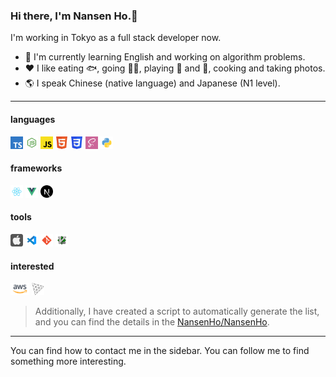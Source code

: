 ### Hi there, I'm **Nansen Ho**.👋

I'm working in Tokyo as a full stack developer now.

- :seedling: I'm currently learning English and working on algorithm problems.
- :hearts: I like eating :fish:, going :biking_man:, playing :ping_pong: and :badminton:, cooking and taking photos.
- :earth_americas: I speak Chinese (native language) and Japanese (N1 level).

---

#### languages

<code><img height="20" src="assets/svgs/typescript.svg" alt="typescript"/></code>
<code><img height="20" src="assets/svgs/nodejs.svg" alt="nodejs"/></code>
<code><img height="20" src="assets/svgs/javascript.svg" alt="javascript"/></code>
<code><img height="20" src="assets/svgs/html5.svg" alt="html5"/></code>
<code><img height="20" src="assets/svgs/css3.svg" alt="css3"/></code>
<code><img height="20" src="assets/svgs/sass.svg" alt="sass"/></code>
<code><img height="20" src="assets/svgs/python.svg" alt="python"/></code>

#### frameworks

<code><img height="20" src="assets/svgs/react.svg" alt="react"/></code>
<code><img height="20" src="assets/svgs/vue.svg" alt="vue"/></code>
<code><img height="20" src="assets/svgs/nextjs.svg" alt="nextjs"/></code>

#### tools

<code><img height="20" src="assets/svgs/macos.svg" alt="macos"/></code>
<code><img height="20" src="assets/svgs/visual-studio-code.svg" alt="visual-studio-code"/></code>
<code><img height="20" src="assets/svgs/git.svg" alt="git"/></code>
<code><img height="20" src="assets/svgs/vim.svg" alt="vim"/></code>

#### interested

<code><img height="20" src="assets/svgs/aws.svg" alt="aws"/></code>
<code><img height="20" src="assets/svgs/threejs.svg" alt="threejs"/></code>

> Additionally, I have created a script to automatically generate the list, and you can find the details in the [NansenHo/NansenHo](https://github.com/NansenHo/NansenHo).

---

You can find how to contact me in the sidebar. You can follow me to find something more interesting.
